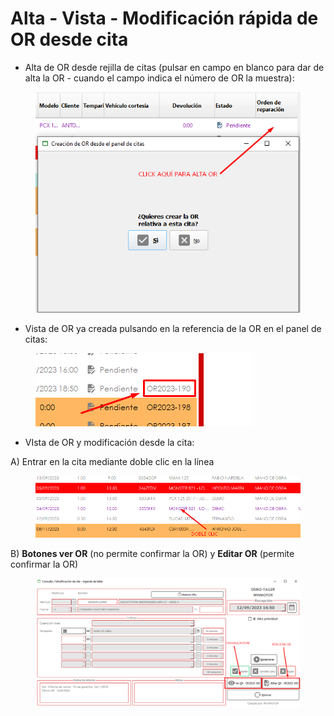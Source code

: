# Alta - Vista - Modificación rápida de OR desde cita

* Alta de OR desde rejilla de citas (pulsar en campo en blanco para dar de alta la OR - cuando el campo indica el número de OR la muestra):

<figure><img src="../../../../.gitbook/assets/imagen (1) (1).png" alt=""><figcaption></figcaption></figure>

* Vista de OR ya creada pulsando en la referencia de la OR en el panel de citas:

<figure><img src="../../../../.gitbook/assets/imagen (1) (1) (1).png" alt=""><figcaption></figcaption></figure>

* VIsta de OR y modificación desde la cita:



&#x20;       A) Entrar en la cita mediante doble clic en la línea

<figure><img src="../../../../.gitbook/assets/imagen (2).png" alt=""><figcaption></figcaption></figure>

&#x20;       B) **Botones ver OR** (no permite confirmar la OR) y **Editar OR** (permite confirmar la OR)

<figure><img src="../../../../.gitbook/assets/imagen (3).png" alt=""><figcaption></figcaption></figure>

